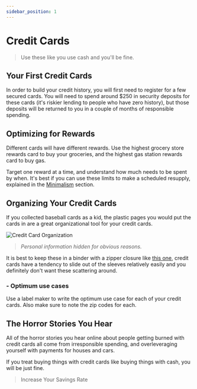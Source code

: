 ```yaml
---
sidebar_position: 1
---
```


# Credit Cards

>Use these like you use cash and you'll be fine.

## Your First Credit Cards

In order to build your credit history, you will first need to register for a few secured cards. You will need to spend around $250 in security deposits for these cards (it's riskier lending to people who have zero history), but those deposits will be returned to you in a couple of months of responsible spending.

## Optimizing for Rewards

Different cards will have different rewards. Use the highest grocery store rewards card to buy your groceries, and the highest gas station rewards card to buy gas.

Target one reward at a time, and understand how much needs to be spent by when. It's best if you can use these limits to make a scheduled resupply, explained in the [Minimalism](/lifestyle/minimalism.md) section.

## Organizing Your Credit Cards

If you collected baseball cards as a kid, the plastic pages you would put the cards in are a great organizational tool for your credit cards.

![Credit Card Organization](/img/cc-organization.svg)
>*Personal information hidden for obvious reasons.*

It is best to keep these in a binder with a zipper closure like [this one](https://www.amazon.com/dp/B007SQZE5U/?coliid=I2LHB0U9SZM8ZI&colid=JBE09B17WEP6&psc=1&ref_=lv_ov_lig_dp_it), credit cards have a tendency to slide out of the sleeves relatively easily and you definitely don't want these scattering around.

### - Optimum use cases

Use a label maker to write the optimum use case for each of your credit cards. Also make sure to note the zip codes for each. 

## The Horror Stories You Hear

All of the horror stories you hear online about people getting burned with credit cards all come from irresponsible spending, and overleveraging yourself with payments for houses and cars.

If you treat buying things with credit cards like buying things with cash, you will be just fine.

>Increase Your Savings Rate